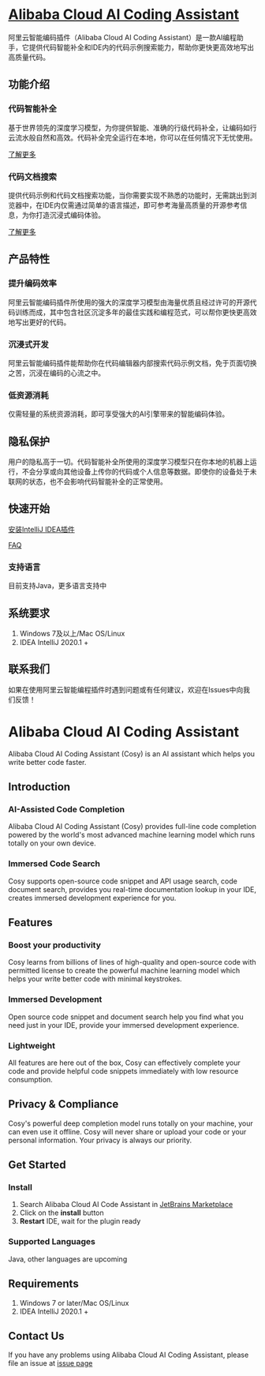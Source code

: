 # [Alibaba Cloud AI Coding Assistant](https://developer.aliyun.com/tool/cosy)

阿里云智能编码插件（Alibaba Cloud AI Coding Assistant）是一款AI编程助手，它提供代码智能补全和IDE内的代码示例搜索能力，帮助你更快更高效地写出高质量代码。

## 功能介绍

### 代码智能补全

基于世界领先的深度学习模型，为你提供智能、准确的行级代码补全，让编码如行云流水般自然和高效。代码补全完全运行在本地，你可以在任何情况下无忧使用。

[了解更多](https://alibaba-cloud-toolkit.github.io/cosy/#/zh-cn/guide/how-to-use-completion)

### 代码文档搜索

提供代码示例和代码文档搜索功能，当你需要实现不熟悉的功能时，无需跳出到浏览器中，在IDE内仅需通过简单的语言描述，即可参考海量高质量的开源参考信息，为你打造沉浸式编码体验。

[了解更多](https://alibaba-cloud-toolkit.github.io/cosy/#/zh-cn/guide/how-to-use-codesearch)

## 产品特性

### 提升编码效率

阿里云智能编码插件所使用的强大的深度学习模型由海量优质且经过许可的开源代码训练而成，其中包含社区沉淀多年的最佳实践和编程范式，可以帮你更快更高效地写出更好的代码。

### 沉浸式开发

阿里云智能编码插件能帮助你在代码编辑器内部搜索代码示例文档，免于页面切换之苦，沉浸在编码的心流之中。

### 低资源消耗

仅需轻量的系统资源消耗，即可享受强大的AI引擎带来的智能编码体验。

## 隐私保护

用户的隐私高于一切。代码智能补全所使用的深度学习模型只在你本地的机器上运行，不会分享或向其他设备上传你的代码或个人信息等数据。即使你的设备处于未联网的状态，也不会影响代码智能补全的正常使用。

## 快速开始

[安装IntelliJ IDEA插件](https://alibaba-cloud-toolkit.github.io/cosy/#/zh-cn/guide/quickstart)

[FAQ](https://alibaba-cloud-toolkit.github.io/cosy/#/zh-cn/guide/faq)


### 支持语言

目前支持Java，更多语言支持中

## 系统要求

1. Windows 7及以上/Mac OS/Linux
2. IDEA IntelliJ 2020.1 +

## 联系我们

如果在使用阿里云智能编程插件时遇到问题或有任何建议，欢迎在Issues中向我们反馈！


# Alibaba Cloud AI Coding Assistant

Alibaba Cloud AI Coding Assistant (Cosy) is an AI assistant which helps you write better code faster. 

## Introduction

### AI-Assisted Code Completion

Alibaba Cloud AI Coding Assistant (Cosy) provides full-line code completion powered by the world's most advanced machine learning model which runs totally on your own device. 

### Immersed Code Search 

Cosy supports open-source code snippet and API usage search, code document search, provides you real-time documentation lookup in your IDE, creates immersed development experience for you.


## Features

### Boost your productivity

Cosy learns from billions of lines of high-quality and open-source code with permitted license to create the powerful machine learning model which helps your write better code with minimal keystrokes.

### Immersed Development

Open source code snippet and document search help you find what you need just in your IDE, provide your immersed development experience. 

### Lightweight

All features are here out of the box, Cosy can effectively complete your code and provide helpful code snippets immediately with low resource consumption.


## Privacy & Compliance

Cosy's powerful deep completion model runs totally on your machine, your can even use it offline. Cosy will never share or upload your code or your personal information. Your privacy is always our priority. 


## Get Started

### Install

1. Search Alibaba Cloud AI Code Assistant in [JetBrains Marketplace](https://plugins.jetbrains.com/plugin/17809-alibaba-cloud-ai-coding-assistant)
2. Click on the **install** button
3. **Restart** IDE, wait for the plugin ready

### Supported Languages

Java, other languages are upcoming

## Requirements

1. Windows 7 or later/Mac OS/Linux
2. IDEA IntelliJ 2020.1 +

## Contact Us

If you have any problems using Alibaba Cloud AI Coding Assistant, please file an issue at [issue page](https://github.com/alibaba-cloud-toolkit/cosy/issues)
